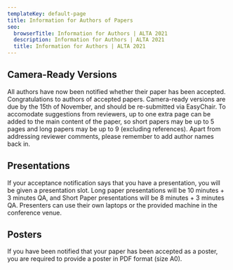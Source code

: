 ```yaml
---
templateKey: default-page
title: Information for Authors of Papers
seo:
  browserTitle: Information for Authors | ALTA 2021
  description: Information for Authors | ALTA 2021
  title: Information for Authors | ALTA 2021
---
```


## Camera-Ready Versions

All authors have now been notified whether their paper has been accepted. Congratulations to authors of accepted papers. Camera-ready versions are due by the 15th of November, and should be re-submitted via EasyChair. To accomodate suggestions from reviewers, up to one extra page can be added to the main content of the paper, so short papers may be up to 5 pages and long papers may be up to 9 (excluding references). Apart from addressing reviewer comments, please remember to add author names back in.

## Presentations

If your acceptance notification says that you have a presentation, you will be given a presentation slot. Long paper presentations will be 10 minutes + 3 minutes QA, and Short Paper presentations will be 8 minutes + 3 minutes QA. Presenters can use their own laptops or the provided machine in the conference venue.

## Posters

If you have been notified that your paper has been accepted as a poster, you are required to provide a poster in PDF format (size A0).

